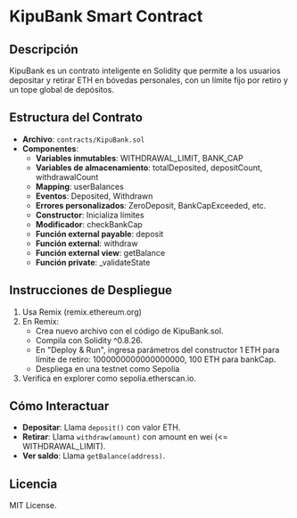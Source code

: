 # KipuBank Smart Contract

## Descripción
KipuBank es un contrato inteligente en Solidity que permite a los usuarios depositar y retirar ETH en bóvedas personales, con un límite fijo por retiro y un tope global de depósitos.

## Estructura del Contrato
- **Archivo**: `contracts/KipuBank.sol`
- **Componentes**:
  - **Variables inmutables**: WITHDRAWAL_LIMIT, BANK_CAP
  - **Variables de almacenamiento**: totalDeposited, depositCount, withdrawalCount
  - **Mapping**: userBalances
  - **Eventos**: Deposited, Withdrawn
  - **Errores personalizados**: ZeroDeposit, BankCapExceeded, etc.
  - **Constructor**: Inicializa límites
  - **Modificador**: checkBankCap
  - **Función external payable**: deposit
  - **Función external**: withdraw
  - **Función external view**: getBalance
  - **Función private**: _validateState

## Instrucciones de Despliegue
1. Usa Remix (remix.ethereum.org)
2. En Remix:
   - Crea nuevo archivo con el código de KipuBank.sol.
   - Compila con Solidity ^0.8.26.
   - En "Deploy & Run", ingresa parámetros del constructor 1 ETH para límite de retiro: 1000000000000000000, 100 ETH para bankCap.
   - Despliega en una testnet como Sepolia
3. Verifica en explorer como sepolia.etherscan.io.

## Cómo Interactuar
- **Depositar**: Llama `deposit()` con valor ETH.
- **Retirar**: Llama `withdraw(amount)` con amount en wei (<= WITHDRAWAL_LIMIT).
- **Ver saldo**: Llama `getBalance(address)`.


## Licencia
MIT License.
